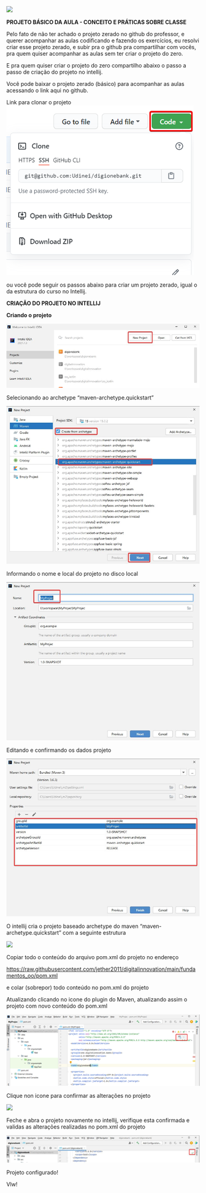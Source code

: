 ![](img/kotlin_classes.png)

**PROJETO BÁSICO DA AULA - CONCEITO E PRÁTICAS SOBRE CLASSE**


Pelo fato de não ter achado o projeto zerado no github do professor, 
e querer acompanhar as aulas codificando e fazendo os exercícios, eu resolvi criar esse projeto zerado, 
e subir pra o github pra compartilhar com vocês, pra quem quiser acompanhar as aulas sem ter criar o projeto do zero.

E pra quem quiser criar o projeto do zero compartilho abaixo o passo a passo de
criação do projeto no intellij.

Você pode baixar o projeto zerado (básico) para acompanhar as aulas acessando o link aqui no github.

Link para clonar o projeto
![](img/clonando.png)

ou você pode seguir os passos abaixo para criar um projeto zerado, igual o da estrutura do curso no Intellij.

**CRIAÇÃO DO PROJETO NO INTELLIJ**

**Criando o projeto**

![](img/clip_image002.jpg)

 

Selecionando ao archetype “maven-archetype.quickstart”

![](img/clip_image004.jpg)

Informando o nome e local do projeto no disco local

![](img/clip_image006.jpg)

 

Editando e confirmando os dados projeto

![](img/clip_image008.jpg)

 

 

 

 

 

 

 

 

 

 

 

 

 

O intellij cria o projeto baseado archetype do maven “maven-archetype.quickstart” com a seguinte estrutura

![](img/clip_image009.png)

 

Copiar todo o conteúdo do arquivo pom.xml do projeto no endereço

https://raw.githubusercontent.com/jether2011/digitalinnovation/main/fundamentos_oo/pom.xml

e colar (sobrepor) todo conteúdo no pom.xml do projeto

 

 

 

 

 

Atualizando clicando no icone do plugin do Maven, atualizando assim o projeto com novo conteúdo do pom.xml

![](img/clip_image011.jpg)

Clique non icone para confirmar as alterações no projeto

![](img/clip_image012.png)

 

 

Feche e abra o projeto novamente no intellij, verifique esta confirmada e validas as alterações realizadas no pom.xml do projeto

![](img/clip_image014.jpg)

 

Projeto configurado!

Vlw! 